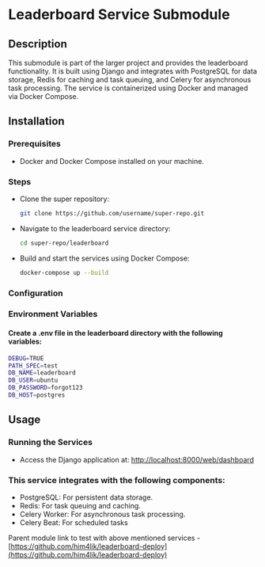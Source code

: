 # Leaderboard Service Submodule
## Description

This submodule is part of the larger project and provides the leaderboard functionality. It is built using Django and integrates with PostgreSQL for data storage, Redis for caching and task queuing, and Celery for asynchronous task processing. The service is containerized using Docker and managed via Docker Compose.

## Installation
### Prerequisites
  - Docker and Docker Compose installed on your machine.
### Steps
  - Clone the super repository:
    ```bash
    git clone https://github.com/username/super-repo.git
    ```
  - Navigate to the leaderboard service directory:
    ```bash
    cd super-repo/leaderboard
    ```
  - Build and start the services using Docker Compose:
    ```bash
    docker-compose up --build
    ```
### Configuration
### Environment Variables

#### Create a .env file in the leaderboard directory with the following variables:
```bash
DEBUG=TRUE
PATH_SPEC=test
DB_NAME=leaderboard
DB_USER=ubuntu
DB_PASSWORD=forgot123
DB_HOST=postgres
```

## Usage
### Running the Services
  - Access the Django application at: [http://localhost:8000/web/dashboard](http://localhost:8000/web/dashboard)

### This service integrates with the following components:
  - PostgreSQL: For persistent data storage.
  - Redis: For task queuing and caching.
  - Celery Worker: For asynchronous task processing.
  - Celery Beat: For scheduled tasks

Parent module link to test with above mentioned services - [https://github.com/him4lik/leaderboard-deploy](https://github.com/him4lik/leaderboard-deploy)
